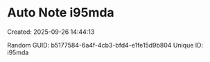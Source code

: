﻿# Auto Note i95mda
Created: 2025-09-26 14:44:13

Random GUID: b5177584-6a4f-4cb3-bfd4-e1fe15d9b804
Unique ID: i95mda
